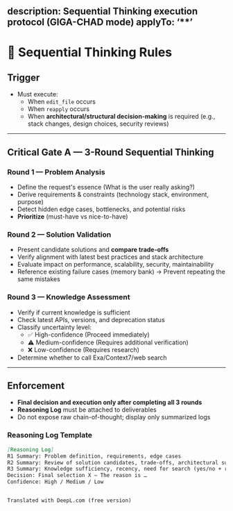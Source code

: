 description: Sequential Thinking execution protocol (GIGA-CHAD mode)
applyTo: ‘**’
---

# 🔹 Sequential Thinking Rules

## Trigger
- Must execute:
  - When `edit_file` occurs
  - When `reapply` occurs
  - When **architectural/structural decision-making** is required (e.g., stack changes, design choices, security reviews)

---

## Critical Gate A — 3-Round Sequential Thinking

### Round 1 — Problem Analysis
- Define the request's essence (What is the user really asking?)
- Derive requirements & constraints (technology stack, environment, purpose)
- Detect hidden edge cases, bottlenecks, and potential risks
- **Prioritize** (must-have vs nice-to-have)

### Round 2 — Solution Validation
- Present candidate solutions and **compare trade-offs**
- Verify alignment with latest best practices and stack architecture
- Evaluate impact on performance, scalability, security, maintainability
- Reference existing failure cases (memory bank) → Prevent repeating the same mistakes

### Round 3 — Knowledge Assessment
- Verify if current knowledge is sufficient
- Check latest APIs, versions, and deprecation status
- Classify uncertainty level:
  - ✅ High-confidence (Proceed immediately)
  - ⚠️ Medium-confidence (Requires additional verification)
  - ❌ Low-confidence (Requires research)
- Determine whether to call Exa/Context7/web search

---

## Enforcement
- **Final decision and execution only after completing all 3 rounds**
- **Reasoning Log** must be attached to deliverables
- Do not expose raw chain-of-thought; display only summarized logs

### Reasoning Log Template
```md
[Reasoning Log]
R1 Summary: Problem definition, requirements, edge cases
R2 Summary: Review of solution candidates, trade-offs, architectural suitability
R3 Summary: Knowledge sufficiency, recency, need for search (yes/no + reason)
Decision: Final selection X — The reason is …
Confidence: High / Medium / Low


Translated with DeepL.com (free version)